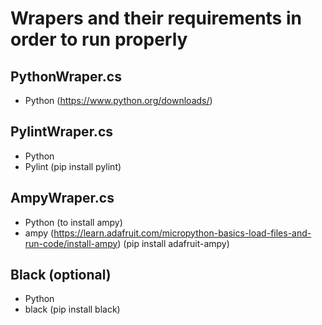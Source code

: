 ﻿# Wrapers and their requirements in order to run properly

## PythonWraper.cs
- Python (https://www.python.org/downloads/)

## PylintWraper.cs
- Python
- Pylint (pip install pylint)


## AmpyWraper.cs
- Python (to install ampy)
- ampy (https://learn.adafruit.com/micropython-basics-load-files-and-run-code/install-ampy) (pip install adafruit-ampy)


## Black (optional)
- Python
- black (pip install black)

